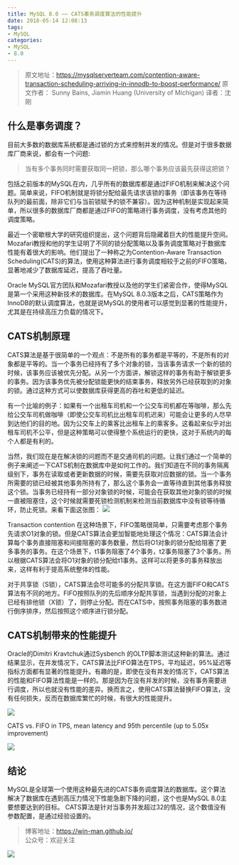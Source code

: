 ```yaml
---
title: MySQL 8.0 —— CATS事务调度算法的性能提升
date: 2018-05-14 12:08:13
tags:
- MySQL
categories:
- MySQL
- 8.0
---
```


> 原文地址：https://mysqlserverteam.com/contention-aware-transaction-scheduling-arriving-in-innodb-to-boost-performance/
> 原文作者： Sunny Bains, Jiamin Huang (University of Michigan)
> 译者：沈刚
## 什么是事务调度？
目前大多数的数据库系统都是通过锁的方式来控制并发的情况。但是对于很多数据库厂商来说，都会有一个问题:
> 当有多个事务同时需要获取同一把锁，那么哪个事务应该最先获得这把锁？

包括之前版本的MySQL在内，几乎所有的数据库都是通过FIFO机制来解决这个问题。简单来说，FIFO机制就是将锁分配给最先请求该锁的事务（即该事务在等待队列的最前面，除非它们与当前锁赋予的锁不兼容）。因为这种机制是实现起来简单，所以很多的数据库厂商都是通过FIFO的策略进行事务调度，没有考虑其他的调度策略。

最近一个密歇根大学的研究组织提出，这个问题背后隐藏着巨大的性能提升空间。Mozafari教授和他的学生证明了不同的锁分配策略以及事务调度策略对于数据库性能有着很大的影响。他们提出了一种称之为Contention-Aware Transaction Scheduling(CATS)的算法，使用这种算法进行事务调度相较于之前的FIFO策略，显著地减少了数据库延迟，提高了吞吐量。

Oracle MySQL官方团队和Mozafari教授以及他的学生们紧密合作，使得MySQL是第一个采用这种新技术的数据库。在MySQL 8.0.3版本之后，CATS策略作为InnoDB的默认调度算法，也就是说MySQL的使用者可以感觉到显著的性能提升，尤其是在持续高压力负载的情况下。

## CATS机制原理

CATS算法是基于很简单的一个观点：不是所有的事务都是平等的，不是所有的对象都是平等的。当一个事务已经持有了多个对象的锁，当该事务请求一个新的锁的时候，该事务应该被优先分配。从另一个方面讲，解锁这样的事务有助于解锁更多的事务。因为该事务优先被分配锁能更快的结束事务，释放另外已经获取到的对象的锁。通过这种方式可以使数据库获得更高的吞吐和更低的延迟。

有一个比喻的例子：如果有一个出租车司机和一个公交车司机都在等咖啡，那么先给公交车司机做咖啡（即使公交车司机比出租车司机迟来）可能会让更多的人尽早到达他们的目的地。因为公交车上的乘客比出租车上的乘客多。这看起来似乎对出租车司机不公平，但是这种策略可以使得整个系统运行的更快，这对于系统内的每个人都是有利的。

当然，我们现在是在解决锁的问题而不是交通司机的问题。让我们通过一个简单的例子来阐述一下CATS机制在数据库中是如何工作的。我们知道在不同的事务隔离级别下，事务在读取或者更新数据的时候，需要先获取对应数据的锁。当一个事务所需要的锁已经被其他事务所持有了，那么这个事务会一直等待直到其他事务释放这个锁。当事务已经持有一部分对象锁的时候，可能会在获取其他对象的锁的时候一直被阻塞住，这个时候就需要死锁检测机制来检测当前数据库中没有锁等待循环，防止死锁。来看下面这张图：
![](http://oc4wmeyj8.bkt.clouddn.com/8.0_cats_transaction_schdule_1.png)

Transaction contention
在这种场景下，FIFO策略很简单，只需要考虑那个事务先请求O1对象的锁。但是CATS算法会更加智能地处理这个情况：CATS算法会计算每个事务直接阻塞和间接阻塞的事务数量，然后将O1对象的锁分配给阻塞了更多事务的事务。在这个场景下，t1事务阻塞了4个事务，t2事务阻塞了3个事务。所以根据CATS算法会将O1对象的锁分配给t1事务。这样可以将更多的事务释放出来，这样有利于提高系统整体的性能。

对于共享锁（S锁），CATS算法会尽可能多的分配共享锁。在这方面FIFO和CATS算法有不同的地方。FIFO按照队列的先后顺序分配共享锁，当遇到分配的对象上已经有排他锁（X锁）了，则停止分配。而在CATS中，按照事务阻塞的事务数进行倒序排序，然后按照这个顺序进行锁分配。

## CATS机制带来的性能提升

Oracle的Dimitri Kravtchuk通过Sysbench 的OLTP脚本测试这种新的算法。通过结果显示，在并发情况下，CATS算法比FIFO算法在TPS，平均延迟，95%延迟等指标方面都有显著的性能提升。有趣的是，即使在没有并发的情况下，CATS算法的性能和FIFO算法性能是一样的。那是因为在没有并发的时候，没有事务需要进行调度，所以也就没有性能的差异。换而言之，使用CATS算法替换FIFO算法，没有任何损失，反而在数据库繁忙的时候，有很大的性能提升。

![](http://oc4wmeyj8.bkt.clouddn.com/8.0_cats_transaction_schdule_2.png)


CATS vs. FIFO in TPS, mean latency and 95th percentile (up to 5.05x improvement)
 
![](http://oc4wmeyj8.bkt.clouddn.com/8.0_cats_transaction_schdule_3.png)


## 结论
MySQL是全球第一个使用这种最先进的CATS事务调度算法的数据库。这个算法解决了数据库在遇到高压力情况下性能急剧下降的问题，这个也是MySQL 8.0主要想要达到的目标。
CATS算法是针对当事务并发超过32的情况，这个数值没有参数配置，是通过经验设置的。


> 博客地址：https://win-man.github.io/  
> 公众号：欢迎关注  

![](https://user-gold-cdn.xitu.io/2018/8/16/165435ce71d2b88b?w=258&h=258&f=jpeg&s=26568)
